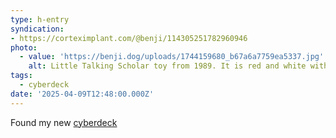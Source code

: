 ```yaml
---
type: h-entry
syndication:
- https://corteximplant.com/@benji/114305251782960946
photo:
  - value: 'https://benji.dog/uploads/1744159680_b67a6a7759ea5337.jpg'
    alt: Little Talking Scholar toy from 1989. It is red and white with a handle on the left side and colorful buttons on the right side
tags:
  - cyberdeck
date: '2025-04-09T12:48:00.000Z'
---
```


Found my new [cyberdeck](/tags/cyberdeck)